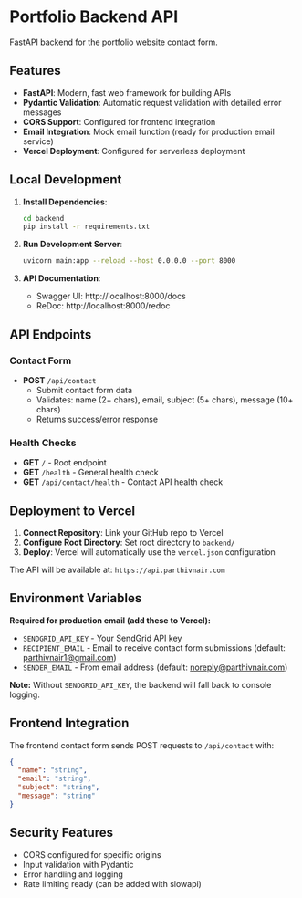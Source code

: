 # Portfolio Backend API

FastAPI backend for the portfolio website contact form.

## Features

- **FastAPI**: Modern, fast web framework for building APIs
- **Pydantic Validation**: Automatic request validation with detailed error messages
- **CORS Support**: Configured for frontend integration
- **Email Integration**: Mock email function (ready for production email service)
- **Vercel Deployment**: Configured for serverless deployment

## Local Development

1. **Install Dependencies**:

   ```bash
   cd backend
   pip install -r requirements.txt
   ```

2. **Run Development Server**:

   ```bash
   uvicorn main:app --reload --host 0.0.0.0 --port 8000
   ```

3. **API Documentation**:
   - Swagger UI: http://localhost:8000/docs
   - ReDoc: http://localhost:8000/redoc

## API Endpoints

### Contact Form

- **POST** `/api/contact`
  - Submit contact form data
  - Validates: name (2+ chars), email, subject (5+ chars), message (10+ chars)
  - Returns success/error response

### Health Checks

- **GET** `/` - Root endpoint
- **GET** `/health` - General health check
- **GET** `/api/contact/health` - Contact API health check

## Deployment to Vercel

1. **Connect Repository**: Link your GitHub repo to Vercel
2. **Configure Root Directory**: Set root directory to `backend/`
3. **Deploy**: Vercel will automatically use the `vercel.json` configuration

The API will be available at: `https://api.parthivnair.com`

## Environment Variables

**Required for production email (add these to Vercel):**

- `SENDGRID_API_KEY` - Your SendGrid API key
- `RECIPIENT_EMAIL` - Email to receive contact form submissions (default: parthivnair1@gmail.com)
- `SENDER_EMAIL` - From email address (default: noreply@parthivnair.com)

**Note:** Without `SENDGRID_API_KEY`, the backend will fall back to console logging.

## Frontend Integration

The frontend contact form sends POST requests to `/api/contact` with:

```json
{
  "name": "string",
  "email": "string",
  "subject": "string",
  "message": "string"
}
```

## Security Features

- CORS configured for specific origins
- Input validation with Pydantic
- Error handling and logging
- Rate limiting ready (can be added with slowapi)
